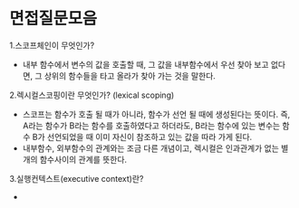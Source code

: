 # 면접질문모음

1.스코프체인이 무엇인가?

- 내부 함수에서 변수의 값을 호출할 때, 그 값을 내부함수에서 우선 찾아 보고 없다면, 그 상위의 함수들을 타고 올라가 찾아 가는 것을 말한다.



2.렉시컬스코핑이란 무엇인가? (lexical scoping)

- 스코프는 함수가 호출 될 때가 아니라, 함수가 선언 될 때에 생성된다는 뜻이다. 즉, A라는 함수가 B라는 함수를 호출하였다고 하더라도, B라는 함수에 있는 변수는 함수 B가 선언되었을 때 이미 자신이 참조하고 있는 값을 따라 가게 된다.
- 내부함수, 외부함수의 관계와는 조금 다른 개념이고, 렉시컬은 인과관계가 없는 별개의 함수사이의 관계를 뜻한다.



3.실행컨텍스트(executive context)란?

- 